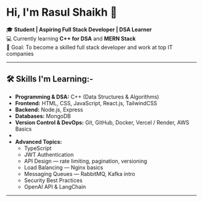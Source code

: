  

 # Hi, I'm Rasul Shaikh 👋

🎓 **Student | Aspiring Full Stack Developer | DSA Learner**  
💻 Currently learning **C++ for DSA** and **MERN Stack**  
🚀 Goal: To become a skilled full stack developer and work at top IT companies  

---

## 🛠 Skills I'm Learning:-

- **Programming & DSA:** C++ (Data Structures & Algorithms)
- **Frontend:** HTML, CSS, JavaScript, React.js, TailwindCSS
- **Backend:** Node.js, Express
- **Databases:** MongoDB
- **Version Control & DevOps:** Git, GitHub, Docker, Vercel / Render, AWS Basics
- 
- **Advanced Topics:** 
  - TypeScript  
  - JWT Authentication  
  - API Design — rate limiting, pagination, versioning  
  - Load Balancing — Nginx basics  
  - Messaging Queues — RabbitMQ, Kafka intro  
  - Security Best Practices  
  - OpenAI API & LangChain  

 

---


